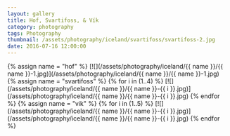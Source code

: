 ```yaml
---
layout: gallery
title: Hof, Svartifoss, & Vík
category: photography
tags: Photography
thumbnail: /assets/photography/iceland/svartifoss/svartifoss-2.jpg
date: 2016-07-16 12:00:00
---
```


{% assign name = "hof" %}
[![](/assets/photography/iceland/{{ name }}/{{ name }}-1.jpg)](/assets/photography/iceland/{{ name }}/{{ name }}-1.jpg)
{% assign name = "svartifoss" %}
{% for i in (1..4) %}
[![](/assets/photography/iceland/{{ name }}/{{ name }}-{{ i }}.jpg)](/assets/photography/iceland/{{ name }}/{{ name }}-{{ i }}.jpg)
{% endfor %}
{% assign name = "vik" %}
{% for i in (1..5) %}
[![](/assets/photography/iceland/{{ name }}/{{ name }}-{{ i }}.jpg)](/assets/photography/iceland/{{ name }}/{{ name }}-{{ i }}.jpg)
{% endfor %}